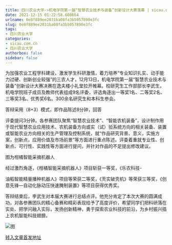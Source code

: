 ```yaml
---
title: 四川农业大学->机电学院第一届“智慧农业技术与装备”创新设计大赛落幕 | sicau.com.cn
date: 2021-12-15 01:22:58.608664
urlname: 0e8f889ee2031ba08fa3b5057890e3fc
slug: 0e8f889ee2031ba08fa3b5057890e3fc
tags: 
- 四川农业大学
categories:
- sicau.com.cn
- 四川农业大学
authorbox: false
sidebar: false
---
```

为加强农业工程学科建设，激发学生科研激情，着力培养“专业知识扎实、动手能力过硬、创新创业较强”的三农人才，12月13日，机电学院第一届“智慧农业技术与装备”创新设计大赛决赛在逸夫楼小礼堂拉开帷幕。校研究生工作部部长李武生，机电学院班子成员及教师代表组成9名评委，评选角逐出一等奖1名、二等奖2名、三等奖3名、优秀奖6名。300余名研究生和本科生参会。

答辩采用（8+3）模式，即作品陈述8分钟，回答
<!--more-->
评委提问3分钟。各参赛团队聚焦“智慧农业技术”、“智能农机装备”，设计制作用于现代智慧农业应用技术、农机装备方向或实（试）验系统方向的相关装备、装置或智能农业方向相关的生产管理及控制系统，就“作品研究背景、意义，实施方案，创新点，应用价值及市场前景”等方面进行重点陈述。评委着重就专业性、创新点、可行性、实践性等方面进行提问，并针对作品的不足提出修改建议。

图为柑橘智能采摘机器人

经过激烈角逐，《柑橘智能采摘机器人》项目斩获一等奖，《乐农科技-

油稻智能精量播种机器人》项目等荣获二等奖，《芡实破壳机》等荣获三等奖，《创意先锋—自动化脉动压快速腌制装置》等项目获得优秀奖。

答辩结束后，李武生对本届大赛进行总结点评。他充分肯定了本次大赛的圆满成功，对各参赛团队的精心备赛和精彩表现给予了高度评价，希望同学们把科研落在实处、把学问融入实际，发扬创新精神，勇于探索农业科技的前沿，为乡村振兴插上农机智能科技翅膀。

![图](https://news.sicau.edu.cn/__local/5/C0/02/37332D450F685FDAFA6A9DAC7D7_4402DE77_E973.jpg)

[转入文章首发地址](https://news.sicau.edu.cn/info/1078/66049.htm)